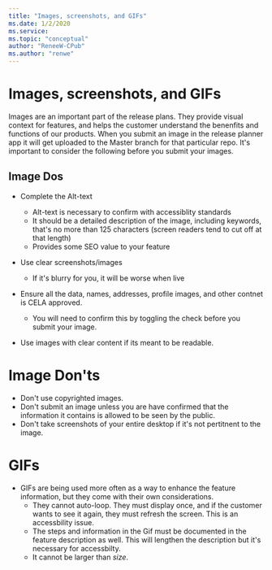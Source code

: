 ```yaml
---
title: "Images, screenshots, and GIFs"
ms.date: 1/2/2020
ms.service: 
ms.topic: "conceptual"
author: "ReneeW-CPub"
ms.author: "renwe"
---
```


# Images, screenshots, and GIFs

Images are an important part of the release plans. They provide visual context for features, and helps the customer understand the benenfits and functions of our products. When you submit an image in the release planner app it will get uploaded to the Master branch for that particular repo. It's important to consider the following before you submit your images. 

## Image Dos

- Complete the Alt-text
  - Alt-text is necessary to confirm with accessiblity standards
  - It should be a detailed description of the image, including keywords, that's no more than 125 characters (screen readers tend to cut off at that length)
  - Provides some SEO value to your feature

- Use clear screenshots/images
  - If it's blurry for you, it will be worse when live

- Ensure all the data, names, addresses, profile images, and other contnet is CELA approved.
  - You will need to confirm this by toggling the check before you submit your image. 

- Use images with clear content if its meant to be readable. 

# Image Don'ts

- Don't use copyrighted images. 
- Don't submit an image unless you are have confirmed that the information it contains is allowed to be seen by the public. 
- Don't take screenshots of your entire desktop if it's not pertitnent to the image. 

# GIFs

- GIFs are being used more often as a way to enhance the feature information, but they come with their own considerations.
  - They cannot auto-loop. They must display once, and if the customer wants to see it again, they must refresh the screen. This is an accessbility issue. 
  - The steps and information in the Gif must be documented in the feature description as well. This will lengthen the description but it's necessary for accessbilty. 
  - It cannot be larger than *size*. 

